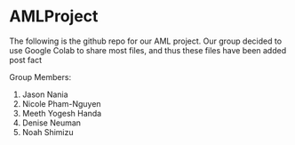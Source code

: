 # AMLProject
The following is the github repo for our AML project. Our group decided to use Google Colab to share most files, and thus these files have been added post fact

Group Members:
1. Jason Nania
2. Nicole Pham-Nguyen
3. Meeth Yogesh Handa
4. Denise Neuman
5. Noah Shimizu
